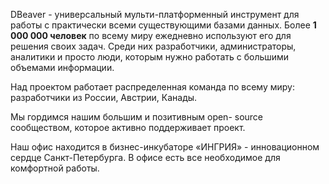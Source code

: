 DBeaver - универсальный мульти-платформенный инструмент для работы с практически всеми существующими базами данных.
Более **1 000 000 человек** по всему миру ежедневно используют его для решения своих задач. Среди них разработчики, администраторы, аналитики и просто люди, которым нужно работать с большими объемами информации.

Над проектом работает распределенная команда по всему миру: разработчики из России, Австрии, Канады.

Мы гордимся нашим большим и позитивным open-
source сообществом, которое активно поддерживает проект.

Наш офис находится в бизнес-инкубаторе «ИНГРИЯ» - инновационном сердце Санкт-Петербурга. В офисе есть все необходимое для комфортной работы.
